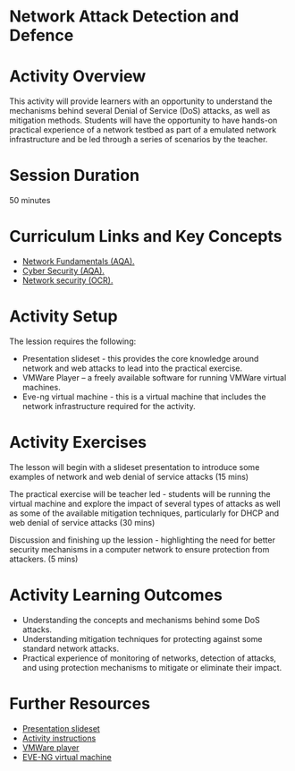 # **Network Attack Detection and Defence**

# Activity Overview

This activity will provide learners with an opportunity to understand the mechanisms behind several Denial of Service (DoS) attacks, as well as mitigation methods. Students will have the opportunity to have hands-on practical experience of a network testbed as part of a emulated network infrastructure and be led through a series of scenarios by the teacher.


# Session Duration
50 minutes

# Curriculum Links and Key Concepts
<ul>
  <li><a href="https://www.aqa.org.uk/subjects/computer-science-and-it/gcse/computer-science-8525/subject-content#Fundamentals_of_computer_networks">Network Fundamentals (AQA).</a></li>
  <li><a href="https://www.aqa.org.uk/subjects/computer-science-and-it/gcse/computer-science-8525/subject-content#Cyber_security">Cyber Security (AQA).</a></li>
  <li><a href="https://www.ocr.org.uk/qualifications/gcse/computer-science-j277-from-2020/">Network security (OCR).</a></li>
</ul>

# Activity Setup
<p>The lession requires the following:
<ul>
<li>	Presentation slideset - this provides the core knowledge around network and web attacks to lead into the practical exercise. </li>
<li>	VMWare Player – a freely available software for running VMWare virtual machines. </li>
<li>	Eve-ng virtual machine - this is a virtual machine that includes the network infrastructure required for the activity. </li>
</ul>
</p>

# Activity Exercises

<p>
The lesson will begin with a slideset presentation to introduce some examples of network and web denial of service attacks (15 mins)</p>
<p>The practical exercise will be teacher led - students will be running the virtual machine and explore the impact of several types of attacks as well as some of the available mitigation techniques, particularly for DHCP and web denial of service attacks
(30 mins) </p>
<p></p>Discussion and finishing up the lession - highlighting the need for better security mechanisms in a computer network to ensure protection from attackers. (5 mins)
</p>


# Activity Learning Outcomes
<ul>
<li>Understanding the concepts and mechanisms behind some DoS attacks. </li>
<li> Understanding mitigation techniques for protecting against some standard network attacks. </li>
<li> Practical experience of monitoring of networks, detection of attacks, and using protection mechanisms to mitigate or eliminate their impact. </li>
</ul>

# Further Resources

<ul>
  <li><a href="Resources/Network attack detection and defence.pptx">Presentation slideset</a>
  <li><a href="Resources/Network attack detection and defence.docx">Activity instructions</a>
  <li> <a href="https://www.vmware.com/uk/products/workstation-player/workstation-player-evaluation.html"> VMWare player </li>
  <li>EVE-NG virtual machine </li>
</ul>
